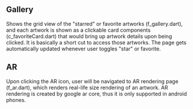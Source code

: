 ## Gallery
Shows the grid view of the "starred" or favorite artworks (f_gallery.dart), and each artwork is shown as a clickable card components (c_favoriteCard.dart) that would bring up artwork details upon being clicked. It is basically a short cut to access those artworks.
The page gets automatically updated whenever user toggles "star" or favorite.

## AR
Upon clicking the AR icon, user will be navigated to AR rendering page (f_ar.dart), which renders real-life size rendering of an artwork.
AR rendering is created by google ar core, thus it is only supported in android phones.